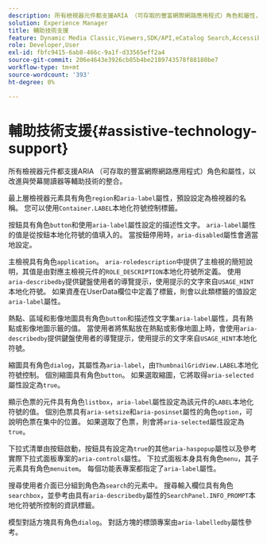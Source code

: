 ```yaml
---
description: 所有檢視器元件都支援ARIA （可存取的豐富網際網路應用程式）角色和屬性，以改進與熒幕閱讀器等輔助技術的整合。
solution: Experience Manager
title: 輔助技術支援
feature: Dynamic Media Classic,Viewers,SDK/API,eCatalog Search,Accessibility
role: Developer,User
exl-id: fbfc9415-6ab8-466c-9a1f-d33565eff2a4
source-git-commit: 206e4643e3926cb85b4be2189743578f88180be7
workflow-type: tm+mt
source-wordcount: '393'
ht-degree: 0%

---
```


# 輔助技術支援{#assistive-technology-support}

所有檢視器元件都支援ARIA （可存取的豐富網際網路應用程式）角色和屬性，以改進與熒幕閱讀器等輔助技術的整合。

最上層檢視器元素具有角色`region`和`aria-label`屬性，預設設定為檢視器的名稱。 您可以使用`Container.LABEL`本地化符號控制標籤。

按鈕具有角色`button`和使用`aria-label`屬性設定的描述性文字。 `aria-label`屬性的值是從按鈕本地化符號的值填入的。 當按鈕停用時，`aria-disabled`屬性會適當地設定。

主檢視具有角色`application`。 `aria-roledescription`中提供了主檢視的簡短說明，其值是由對應主檢視元件的`ROLE_DESCRIPTION`本地化符號所定義。 使用`aria-describedby`提供鍵盤使用者的導覽提示，使用提示的文字來自`USAGE_HINT`本地化符號。 如果資產在UserData欄位中定義了標籤，則會以此類標籤的值設定`aria-label`屬性。

熱點、區域和影像地圖具有角色`button`和描述性文字集`aria-label`屬性，具有熱點或影像地圖示籤的值。 當使用者將焦點放在熱點或影像地圖上時，會使用`aria-describedby`提供鍵盤使用者的導覽提示，使用提示的文字來自`USAGE_HINT`本地化符號。

縮圖具有角色`dialog`，其屬性為`aria-label`，由`ThumbnailGridView.LABEL`本地化符號控制。 個別縮圖具有角色`button`。 如果選取縮圖，它將取得`aria-selected`屬性設定為`true`。

顯示色票的元件具有角色`listbox`，`aria-label`屬性設定為該元件的`LABEL`本地化符號的值。 個別色票具有`aria-setsize`和`aria-posinset`屬性的角色`option`，可說明色票在集中的位置。 如果選取了色票，則會將`aria-selected`屬性設定為`true`。

下拉式清單由按鈕啟動，按鈕具有設定為`true`的其他`aria-haspopup`屬性以及參考實際下拉式面板專案的`aria-controls`屬性。 下拉式面板本身具有角色`menu`，其子元素具有角色`menuitem`。 每個功能表專案都指定了`aria-label`屬性。

搜尋使用者介面已分組到角色為`search`的元素中。 搜尋輸入欄位具有角色`searchbox`，並參考由具有`aria-describedby`屬性的`SearchPanel.INFO_PROMPT`本地化符號所控制的資訊標籤。

模型對話方塊具有角色`dialog`。 對話方塊的標頭專案由`aria-labelledby`屬性參考。
